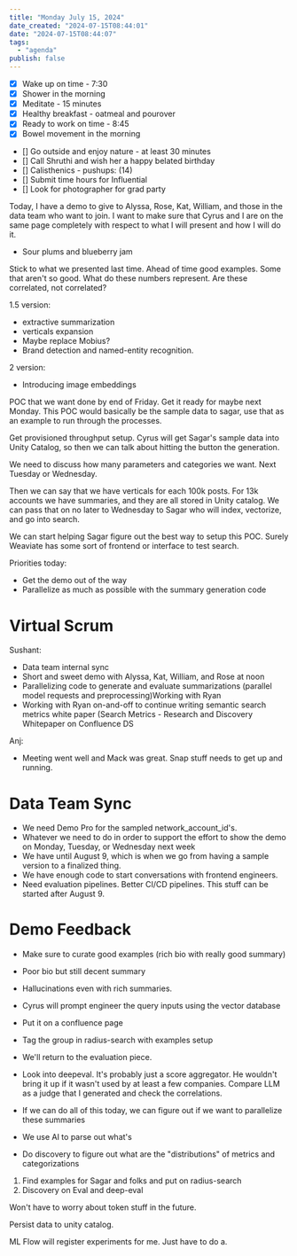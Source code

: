 ```yaml
---
title: "Monday July 15, 2024"
date_created: "2024-07-15T08:44:01"
date: "2024-07-15T08:44:07"
tags: 
  - "agenda"
publish: false
---
```


- [x] Wake up on time - 7:30
- [x] Shower in the morning
- [x] Meditate - 15 minutes
- [x] Healthy breakfast - oatmeal and pourover
- [x] Ready to work on time - 8:45
- [x] Bowel movement in the morning
- [] Go outside and enjoy nature - at least 30 minutes
- [] Call Shruthi and wish her a happy belated birthday
- [] Calisthenics - pushups: (14)
- [] Submit time hours for Influential
- [] Look for photographer for grad party

Today, I have a demo to give to Alyssa, Rose, Kat, William, and those in the data team who want to join. I want to make sure that Cyrus and I are on the same page completely with respect to what I will present and how I will do it.

- Sour plums and blueberry jam

Stick to what we presented last time. Ahead of time good examples. Some that aren't so good. What do these numbers represent. Are these correlated, not correlated? 

1.5 version:
  - extractive summarization
  - verticals expansion
  - Maybe replace Mobius?
  - Brand detection and named-entity recognition.

2 version:
  - Introducing image embeddings

POC that we want done by end of Friday. Get it ready for maybe next Monday. This POC would basically be the sample data to sagar, use that as an example to run through the processes. 

Get provisioned throughput setup. Cyrus will get Sagar's sample data into Unity Catalog, so then we can talk about hitting the button the generation. 

We need to discuss how many parameters and categories we want. Next Tuesday or Wednesday. 

Then we can say that we have verticals for each 100k posts. For 13k accounts we have summaries, and they are all stored in Unity catalog. We can pass that on no later to Wednesday to Sagar who will index, vectorize, and go into search. 

We can start helping Sagar figure out the best way to setup this POC. Surely Weaviate has some sort of frontend or interface to test search. 

Priorities today: 
  - Get the demo out of the way 
  - Parallelize as much as possible with the summary generation code 


# Virtual Scrum

Sushant:
  - Data team internal sync
  - Short and sweet demo with Alyssa, Kat, William, and Rose at noon
  - Parallelizing code to generate and evaluate summarizations (parallel model requests and preprocessing)Working with Ryan
  - Working with Ryan on-and-off to continue writing semantic search metrics white paper (Search Metrics - Research and Discovery Whitepaper on Confluence DS

Anj: 
  - Meeting went well and Mack was great. Snap stuff needs to get up and running. 


# Data Team Sync
- We need Demo Pro for the sampled network_account_id's. 
- Whatever we need to do in order to support the effort to show the demo on Monday, Tuesday, or Wednesday next week
- We have until August 9, which is when we go from having a sample version to a finalized thing.
- We have enough code to start conversations with frontend engineers.
- Need evaluation pipelines. Better CI/CD pipelines. This stuff can be started after August 9.


# Demo Feedback
- Make sure to curate good examples (rich bio with really good summary)
- Poor bio but still decent summary
- Hallucinations even with rich summaries. 
- Cyrus will prompt engineer the query inputs using the vector database
- Put it on a confluence page
- Tag the group in radius-search with examples setup 
- We'll return to the evaluation piece. 
- Look into deepeval. It's probably just a score aggregator. He wouldn't bring it up if it wasn't used by at least a few companies. Compare LLM as a judge that I generated and check the correlations. 
- If we can do all of this today, we can figure out if we want to parallelize these summaries 

- We use AI to parse out what's 
- Do discovery to figure out what are the "distributions" of metrics and categorizations

1) Find examples for Sagar and folks and put on radius-search
2) Discovery on Eval and deep-eval

Won't have to worry about token stuff in the future. 

Persist data to unity catalog. 

ML Flow will register experiments for me. Just have to do a. 
